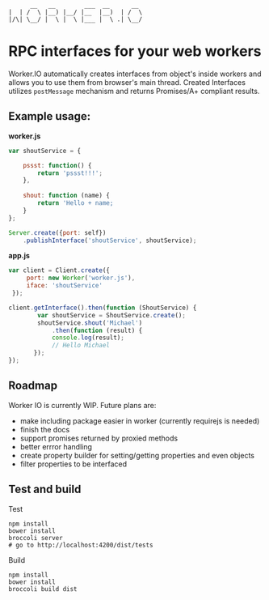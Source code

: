 

```
      __   __        ___  __      __
|  | /  \ |__) |__/ |__  |__)  | /  \
|/\| \__/ |  \ |  \ |___ |  \ .| \__/

```

# RPC interfaces for your web workers
Worker.IO automatically creates interfaces from object's inside workers and allows you to use them from browser's main thread. Created Interfaces utilizes `postMessage` mechanism and returns Promises/A+ compliant results.

## Example usage:
    
**worker.js**

```js  
var shoutService = {

	pssst: function() {
		return 'pssst!!!';
	},
	
	shout: function (name) {
		return 'Hello + name;
	}
};

Server.create({port: self})
	.publishInterface('shoutService', shoutService);

```

**app.js**
  
```js  
var client = Client.create({
     port: new Worker('worker.js'), 
     iface: 'shoutService'
 });

client.getInterface().then(function (ShoutService) {
        var shoutService = ShoutService.create();
        shoutService.shout('Michael')
          	.then(function (result) {
			console.log(result);
			// Hello Michael
       });
});
```

## Roadmap
Worker IO is currently WIP. Future plans are:

- make including package easier in worker (currently requirejs is needed)
- finish the docs
- support promises returned by proxied methods
- better errror handling
- create property builder for setting/getting properties and even objects
- filter properties to be interfaced

## Test and build
Test
```
npm install
bower install
broccoli server
# go to http://localhost:4200/dist/tests
```
Build
```
npm install
bower install
broccoli build dist
```
